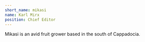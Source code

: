 ```yaml
---
short_name: mikasi
name: Karl Mirx
position: Chief Editor
---
```

Mikasi is an avid fruit grower based in the south of Cappadocia.